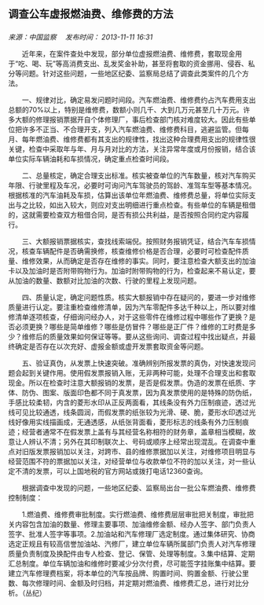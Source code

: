## 调查公车虚报燃油费、维修费的方法

### 

_来源：中国监察_　 _发布时间： 2013-11-11 16:31_

　　近年来，在案件查处中发现，部分单位虚报燃油费、维修费，套取现金用于“吃、喝、玩”等高消费支出、乱发奖金补助，甚至将套取的资金挪用、侵吞、私分等问题。针对这些问题，一些地区纪委、监察局总结了调查此类案件的几个方法。

　　一、规律对比，确定易发问题时间段。汽车燃油费、维修费约占汽车费用支出总额的70%以上，特别是维修费，数额小则几千、大到几万元甚至几十万元。许多大额的修理报销票据开自个体修理厂，事后检查部门核对难度较大。因此有些单位把许多不正当、不合理开支，列入汽车燃油费、维修费科目，逃避监管。但每月、每年燃油费、维修费都有其支出的规律性，找出这种合理费用支出的规律性很关键，检查中采取年与年、月与月对比的方法，关注异常年度或月份报销，结合该单位实际车辆油耗和车损情况，确定重点检查时间段。

　　二、总量核定，确定合理支出标准。核实被查单位的汽车数量，核对汽车购买年限、行驶里程及车况，必要时可询问汽车驾驶员的驾龄、准驾车型等基本情况。根据核准的汽车油耗及车损，估算出该单位年燃油费、维修费总量，将单位实际支出与之比较，如出入较大，则应对支出明细进行重点检查。有些单位的车辆是租借的，这就需要检查双方租借合同，是否有损公共利益，是否按照合同约定内容履行。

　　三、大额报销票据核实，查找线索端倪。按照财务报销凭证，结合汽车车损情况，核查车辆配件是否确需换修，核查维修价格是否合理，必要时可检查配件质量、维修效果，从而确定是否存在维修的事实。同时，要注意检查大额支出的加油卡以及加油时是否附带购物行为。加油时附带购物的行为，检查起来不易认定，要从加油的数量、数额对比加油的次数、行驶的里程上发现问题。

　　四、质量认定，确定问题性质。核实大额报销中存在疑问的，要进一步对维修质量进行认定。要注重检查维修清单，因为汽车零配件多达千种以上，所以要对维修清单逐项核查，仔细询问经办人，对于这些零件在维修过程中哪些作了更换？是否必须更换？哪些是简单维修？哪些是仿冒件？哪些是正厂件？维修的工时费是多少？维修后的质量效果如何保证等等。要从这些询问、调查过程中找出疑点，并最终确定是否存在以次充好、虚报金额或虚开发票套取资金等问题。

　　五、验证真伪，从发票上快速突破。准确辨别所报发票的真伪，对快速发现问题会起到关键作用。使用假发票报销入账，无非两种可能，处理不合理支出和套取现金。所以在检查时注意大额报销的发票，是否是假发票。伪造的发票在纸质、字体、防伪、图案、版面印色都不同于真发票，因为真发票使用的是特殊的防伪纸，手感比较柔韧，内含的菱形水印从正反两面看，其线条没有外力压制痕迹，透过光线可见比较通透，线条圆润，而假发票的纸张较为光滑、硬、脆，菱形水印透过光线好像用实线描画成，无通透感，从纸张背面看，菱形标志的线条有外力压制痕迹；经营者通常不在假发票上盖有与其经营名称相符的财务章，盖章相当模糊，故意让人辨认不清；另外在其印制联次上、号码或顺序上经常出现混乱。在调查中重点对旧版发票报销加以关注，对跨市、县的维修票据加以关注，对维修项目明显与经营范围不符的票据加以关注，对经营单位与收款单位不符的加以关注，对一些认定不清的发票，可以上国地税的官方网站或拨打电话12360查询。

　　根据调查中发现的问题，一些地区纪委、监察局出台一批公车燃油费、维修费控制制度：

　　1.燃油费、维修费审批制度。实行燃油费、维修费层层审批把关制度，审批把关内容包含加油的数量、修理主要事项、加油维修金额、经办人签字、部门负责人签字、批准人签字等事项。2.加油站和汽车修理厂选定制度。通过集体研究、协商选定正规且有较高信誉加油站、汽修厂，建立单位车辆所属部门负责人对汽车修理质量负责制度及换配件由专人检查、登记、保管、处理等制度。3.集中结算、定期汇总制度。单位车辆加油和维修时要减少分次付费，尽可能签字挂账集中结算。要建立汽车修理费档案，将本单位的汽车按品牌、购置时间、购置金额、行驶公里数、每次修理时间、金额及时归档，并定期对燃油费、维修费汇总，进行对比分析。（丛纪）